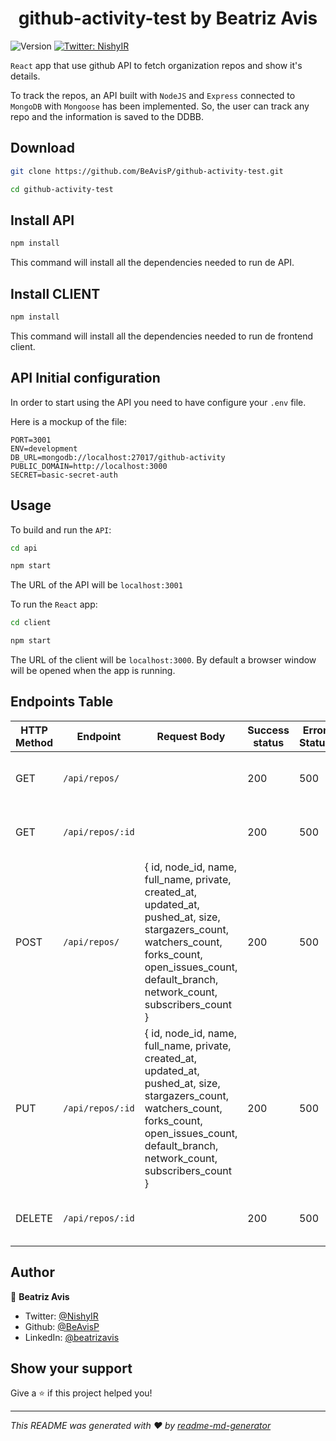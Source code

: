 <h1 align="center">github-activity-test by Beatriz Avis</h1>
<p>
  <img alt="Version" src="https://img.shields.io/badge/version-0.0.0-blue.svg?cacheSeconds=2592000" />
  <a href="https://twitter.com/NishyIR" target="_blank">
    <img alt="Twitter: NishyIR" src="https://img.shields.io/twitter/follow/NishyIR.svg?style=social" />
  </a>
</p>

`React` app that use github API to fetch organization repos and show it's details.

To track the repos, an API built with `NodeJS` and `Express` connected to `MongoDB` with `Mongoose` has been implemented. So, the user can track any repo and the information is saved to the DDBB.

## Download

```sh
git clone https://github.com/BeAvisP/github-activity-test.git

cd github-activity-test
```

## Install API

```sh
npm install
```

This command will install all the dependencies needed to run de API.

## Install CLIENT

```sh
npm install
```

This command will install all the dependencies needed to run de frontend client.

## API Initial configuration

In order to start using the API you need to have configure your `.env` file.

Here is a mockup of the file:

```
PORT=3001
ENV=development
DB_URL=mongodb://localhost:27017/github-activity
PUBLIC_DOMAIN=http://localhost:3000
SECRET=basic-secret-auth
```

## Usage

To build and run the `API`:

```sh
cd api

npm start
```

The URL of the API will be `localhost:3001`

To run the `React` app:

```sh
cd client

npm start
```

The URL of the client will be `localhost:3000`.
By default a browser window will be opened when the app is running.

## Endpoints Table

| HTTP Method | Endpoint         | Request Body                                                                                                                                                                                           | Success status | Error Status | Description                          |
| ----------- | ---------------- | ------------------------------------------------------------------------------------------------------------------------------------------------------------------------------------------------------ | -------------- | ------------ | ------------------------------------ |
| GET         | `/api/repos/`    |                                                                                                                                                                                                        | 200            | 500          | Get all saved repos in the DDBB      |
| GET         | `/api/repos/:id` |                                                                                                                                                                                                        | 200            | 500          | Get a repo by it's ID from the DDBB  |
| POST        | `/api/repos/`    | { id, node_id, name, full_name, private, created_at, updated_at, pushed_at, size, stargazers_count, watchers_count, forks_count, open_issues_count, default_branch, network_count, subscribers_count } | 200            | 500          | Save a new repo in the DDBB          |
| PUT         | `/api/repos/:id` | { id, node_id, name, full_name, private, created_at, updated_at, pushed_at, size, stargazers_count, watchers_count, forks_count, open_issues_count, default_branch, network_count, subscribers_count } | 200            | 500          | Edit repo by it's ID from the DDBB   |
| DELETE      | `/api/repos/:id` |                                                                                                                                                                                                        | 200            | 500          | Delete repo by it's ID from the DDBB |

## Author

👤 **Beatriz Avis**

- Twitter: [@NishyIR](https://twitter.com/NishyIR)
- Github: [@BeAvisP](https://github.com/BeAvisP)
- LinkedIn: [@beatrizavis](https://linkedin.com/in/beatrizavis)

## Show your support

Give a ⭐️ if this project helped you!

---

_This README was generated with ❤️ by [readme-md-generator](https://github.com/kefranabg/readme-md-generator)_
